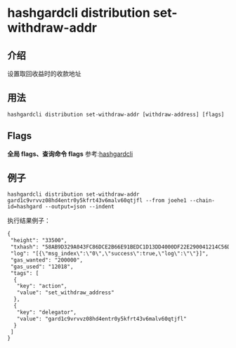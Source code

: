 # hashgardcli distribution set-withdraw-addr

## 介绍

设置取回收益时的收款地址

## 用法

```shell
hashgardcli distribution set-withdraw-addr [withdraw-address] [flags]
```
## Flags

**全局 flags、查询命令 flags** 参考:[hashgardcli](../README.md)


## 例子
```shell
hashgardcli distribution set-withdraw-addr gard1c9vrvvz08hd4entr0y5kfrt43v6malv60qtjfl --from joehe1 --chain-id=hashgard --output=json --indent
```

执行结果例子：

```txt
{
 "height": "33500",
 "txhash": "58AB9D329A043FC86DCE2B66E91BEDC1D13DD4000DF22E290041214C56DB04B8",
 "log": "[{\"msg_index\":\"0\",\"success\":true,\"log\":\"\"}]",
 "gas_wanted": "200000",
 "gas_used": "12018",
 "tags": [
  {
   "key": "action",
   "value": "set_withdraw_address"
  },
  {
   "key": "delegator",
   "value": "gard1c9vrvvz08hd4entr0y5kfrt43v6malv60qtjfl"
  }
 ]
}
```

